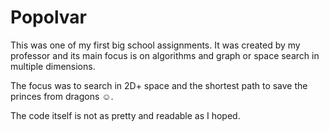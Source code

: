 # Popolvar

This was one of my first big school assignments.
It was created by my professor and its main focus is on algorithms and graph or space search in multiple dimensions.

The focus was to search in 2D+ space and the shortest path to save the princes from dragons ☺. 

The code itself is not as pretty and readable as I hoped. 
